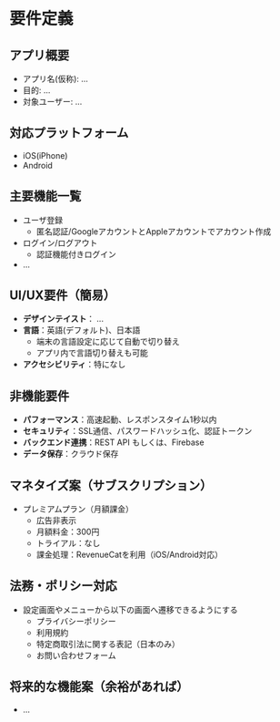 # 要件定義

## アプリ概要

- アプリ名(仮称): ...
- 目的: ...
- 対象ユーザー: ...

## 対応プラットフォーム

- iOS(iPhone)
- Android

## 主要機能一覧

- ユーザ登録
  - 匿名認証/GoogleアカウントとAppleアカウントでアカウント作成
- ログイン/ログアウト
  - 認証機能付きログイン
- ...

## UI/UX要件（簡易）

- **デザインテイスト**： ...
- **言語**：英語(デフォルト)、日本語
  - 端末の言語設定に応じて自動で切り替え
  - アプリ内で言語切り替えも可能
- **アクセシビリティ**：特になし

## 非機能要件

- **パフォーマンス**：高速起動、レスポンスタイム1秒以内
- **セキュリティ**：SSL通信、パスワードハッシュ化、認証トークン
- **バックエンド連携**：REST API もしくは、Firebase
- **データ保存**：クラウド保存

## マネタイズ案（サブスクリプション）

- プレミアムプラン（月額課金）
  - 広告非表示
  - 月額料金：300円
  - トライアル：なし
  - 課金処理：RevenueCatを利用（iOS/Android対応）

## 法務・ポリシー対応

- 設定画面やメニューから以下の画面へ遷移できるようにする
  - プライバシーポリシー
  - 利用規約
  - 特定商取引法に関する表記（日本のみ）
  - お問い合わせフォーム

## 将来的な機能案（余裕があれば）

- ...
